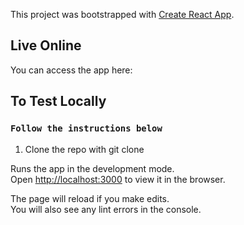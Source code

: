 This project was bootstrapped with [Create React App](https://github.com/facebook/create-react-app).

## Live Online
You can access the app here: 

## To Test Locally

### `Follow the instructions below`
1. Clone the repo with git clone <https url>

Runs the app in the development mode.<br />
Open [http://localhost:3000](http://localhost:3000) to view it in the browser.

The page will reload if you make edits.<br />
You will also see any lint errors in the console.